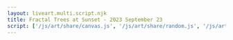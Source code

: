 ```yaml
---
layout: liveart.multi.script.njk
title: Fractal Trees at Sunset - 2023 September 23
script: ['/js/art/share/canvas.js', '/js/art/share/random.js', '/js/art/share/ground.js', '/js/art/share/horizon.js', '/js/art/share/draw_kit.js', '/js/art/fractal_trees.js']
---
```



